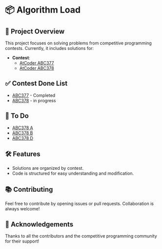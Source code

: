 # 📦 Algorithm Load

## 🚀 Project Overview
This project focuses on solving problems from competitive programming contests. Currently, it includes solutions for:

- **Contest**: 
	- [AtCoder ABC377](https://atcoder.jp/contests/abc377)
	- [AtCoder ABC378](https://atcoder.jp/contests/abc378)


## ✅ Contest Done List
- [ABC377](https://atcoder.jp/contests/abc377) - Completed
- [ABC378](https://atcoder.jp/contests/abc378) - in progress

## 📝 To Do
- [ABC378 A](https://atcoder.jp/contests/abc377/tasks/abc378_a)
- [ABC378 B](https://atcoder.jp/contests/abc377/tasks/abc378_b)
- [ABC378 D](https://atcoder.jp/contests/abc377/tasks/abc378_d)

## 🛠️ Features
- Solutions are organized by contest.
- Code is structured for easy understanding and modification.

## 📚 Contributing
Feel free to contribute by opening issues or pull requests. Collaboration is always welcome!

## 🎉 Acknowledgements
Thanks to all the contributors and the competitive programming community for their support!
